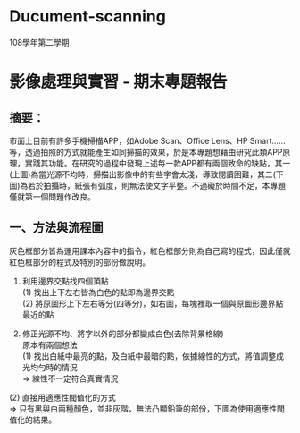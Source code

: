 # Ducument-scanning
108學年第二學期
# 影像處理與實習 - 期末專題報告
## 摘要：
市面上目前有許多手機掃描APP，如Adobe Scan、Office Lens、HP Smart……等，透過拍照的方式就能產生如同掃描的效果，於是本專題想藉由研究此類APP原理，實踐其功能。在研究的過程中發現上述每一款APP都有兩個致命的缺點，其一(上圖)為當光源不均時，掃描出影像中的有些字會太淺，導致閱讀困難，其二(下圖)為若於拍攝時，紙張有弧度，則無法使文字平整。不過礙於時間不足，本專題僅就第一個問題作改良。
## 一、方法與流程圖

灰色框部分皆為運用課本內容中的指令，紅色框部分則為自己寫的程式，因此僅就紅色框部分的程式及特別的部份做說明。
1. 利用邊界交點找四個頂點  
(1) 找出上下左右皆為白色的點即為邊界交點  
(2) 將原圖形上下左右等分(四等分)，如右圖，每塊裡取一個與原圖形邊界點最近的點


2. 修正光源不均、將字以外的部分都變成白色(去除背景格線)  
原本有兩個想法  
(1) 找出白紙中最亮的點，及白紙中最暗的點，依據線性的方式，將值調整成光均勻時的情況  
=> 線性不一定符合真實情況  

(2) 直接用適應性閥值化的方式  
=> 只有黑與白兩種顏色，並非灰階，無法凸顯鉛筆的部份，下圖為使用適應性閥值化的結果。
